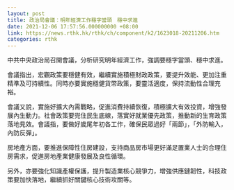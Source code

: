 ```yaml
---
layout: post
title: 政治局會議：明年經濟工作穩字當頭　穩中求進
date: 2021-12-06 17:57:56.000000000 +08:00
link: https://news.rthk.hk/rthk/ch/component/k2/1623018-20211206.htm
categories: rthk
---
```


中共中央政治局召開會議，分析研究明年經濟工作，強調要穩字當頭、穩中求進。

會議指出，宏觀政策要穩健有效，繼續實施積極財政政策，要提升效能、更加注重精準及可持續性。同時亦要實施穩健貨幣政策，要靈活適度，保持流動性合理充裕。

會議又說，實施好擴大內需戰略，促進消費持續恢復，積極擴大有效投資，增強發展內生動力。社會政策要兜住民生底線，落實好就業優先政策，推動新的生育政策落地見效。會議指，要做好歲尾年初各工作，確保民眾過好「兩節」，「外防輸入，內防反彈」。

房地產方面，要推進保障性住房建設，支持商品房市場更好滿足置業人士的合理住房需求，促進房地產業健康發展及良性循環。

另外，亦要強化知識產權保護，提升製造業核心競爭力，增強供應鏈韌性，科技政策要加快落地，繼續抓好關鍵核心技術攻關等。
